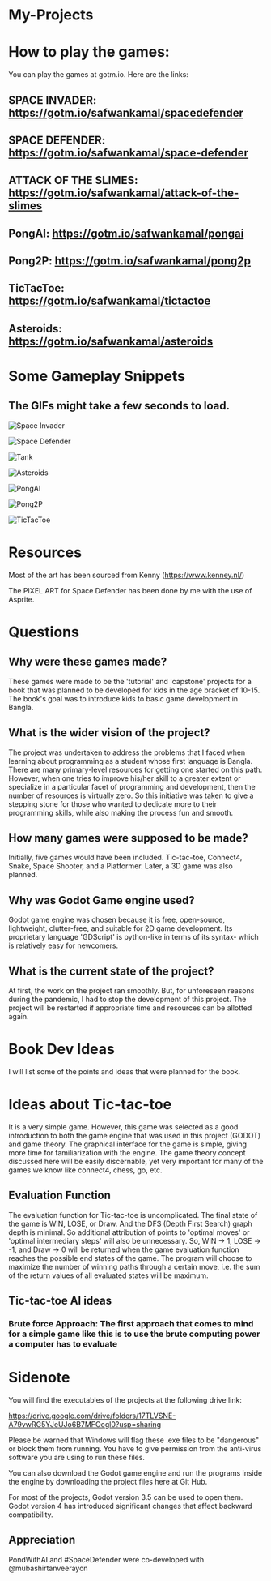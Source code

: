 # My-Projects

# How to play the games:

You can play the games at gotm.io. Here are the links:

## SPACE INVADER: https://gotm.io/safwankamal/spacedefender

## SPACE DEFENDER: https://gotm.io/safwankamal/space-defender

## ATTACK OF THE SLIMES: https://gotm.io/safwankamal/attack-of-the-slimes

## PongAI: https://gotm.io/safwankamal/pongai

## Pong2P: https://gotm.io/safwankamal/pong2p

## TicTacToe: https://gotm.io/safwankamal/tictactoe

## Asteroids: https://gotm.io/safwankamal/asteroids

# Some Gameplay Snippets

## The GIFs might take a few seconds to load.

<p align="center" width="100%">


![Space Invader](https://github.com/SafwanKamal/My-Projects/assets/63901799/efbdcc2b-a8b9-48f2-8049-a72e44f8fac9)

![Space Defender](https://github.com/SafwanKamal/My-Projects/assets/63901799/6525b154-513f-41de-939b-0fcf00a5c8ed)

![Tank](https://github.com/SafwanKamal/My-Projects/assets/63901799/7844641c-4b41-42ec-9ac9-563801ea280e)

![Asteroids](https://github.com/SafwanKamal/My-Projects/assets/63901799/d096e15b-0d83-4a41-a002-9b55d8ac24b3)

![PongAI](https://github.com/SafwanKamal/My-Projects/assets/63901799/a517507e-68ec-42e7-b782-6c1704f9fc00)

![Pong2P](https://github.com/SafwanKamal/My-Projects/assets/63901799/54d27f78-37f6-4904-bb21-89d06640b64f)

![TicTacToe](https://github.com/SafwanKamal/My-Projects/assets/63901799/cb4751e3-5830-4fe0-aea5-544a0aadb3b2)

</p>

# Resources 

Most of the art has been sourced from Kenny (https://www.kenney.nl/)

The PIXEL ART for Space Defender has been done by me with the use of Asprite. 


# Questions 

## Why were these games made?

These games were made to be the 'tutorial' and 'capstone' projects for a book that was planned to be developed for kids in the age bracket of 10-15. The book's goal was to introduce kids to basic game development in Bangla. 

## What is the wider vision of the project?

The project was undertaken to address the problems that I faced when learning about programming as a student whose first language is Bangla. There are many primary-level resources for getting one started on this path. However, when one tries to improve his/her skill to a greater extent or specialize in a particular facet of programming and development, then the number of resources is virtually zero. So this initiative was taken to give a stepping stone for those who wanted to dedicate more to their programming skills, while also making the process fun and smooth. 

## How many games were supposed to be made?

Initially, five games would have been included. Tic-tac-toe, Connect4, Snake, Space Shooter, and a Platformer. Later, a 3D game was also planned. 

## Why was Godot Game engine used?

Godot game engine was chosen because it is free, open-source, lightweight, clutter-free, and suitable for 2D game development. Its proprietary language 'GDScript' is python-like in terms of its syntax- which is relatively easy for newcomers. 

## What is the current state of the project?

At first, the work on the project ran smoothly. But, for unforeseen reasons during the pandemic, I had to stop the development of this project. The project will be restarted if appropriate time and resources can be allotted again.



# Book Dev Ideas 

I will list some of the points and ideas that were planned for the book.

# Ideas about Tic-tac-toe

It is a very simple game. However, this game was selected as a good introduction to both the game engine that was used in this project (GODOT) and game theory. The graphical interface for the game is simple, giving more time for familiarization with the engine. The game theory concept discussed here will be easily discernable, yet very important for many of the games we know like connect4, chess, go, etc. 

## Evaluation Function

The evaluation function for Tic-tac-toe is uncomplicated. The final state of the game is WIN, LOSE, or Draw. And the DFS (Depth First Search) graph depth is minimal. So additional attribution of points to 'optimal moves' or 'optimal intermediary steps' will also be unnecessary. So, WIN -> 1, LOSE -> -1, and Draw -> 0 will be returned when the game evaluation function reaches the possible end states of the game. The program will choose to maximize the number of winning paths through a certain move, i.e. the sum of the return values of all evaluated states will be maximum. 

## Tic-tac-toe AI ideas

### Brute force Approach: The first approach that comes to mind for a simple game like this is to use the brute computing power a computer has to evaluate  


# Sidenote

You will find the executables of the projects at the following drive link:

https://drive.google.com/drive/folders/17TLVSNE-A79vwRG5YJeUJo6B7MFOogl0?usp=sharing

Please be warned that Windows will flag these .exe files to be "dangerous" or block them from running. You have to give permission from the anti-virus software you are using to run these files. 

You can also download the Godot game engine and run the programs inside the engine by downloading the project files here at Git Hub. 

For most of the projects, Godot version 3.5 can be used to open them. Godot version 4 has introduced significant changes that affect backward compatibility. 


## Appreciation 

PondWithAI and #SpaceDefender were co-developed with @mubashirtanveerayon




